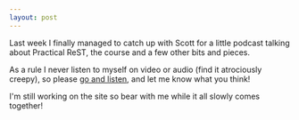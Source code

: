 ```yaml
---
layout: post
---
```

Last week I finally managed to catch up with Scott for a little podcast talking about Practical ReST, the course and a
few other bits and pieces.

As a rule I never listen to myself on video or audio (find it atrociously creepy), so please [go and listen][1], and let
me know what you think!

I'm still working on the site so bear with me while it all slowly comes together!

[1]: http://www.hanselminutes.com/366/practical-rest-with-sebastien-lambla
